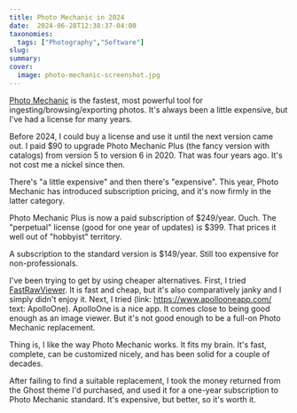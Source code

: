 ```yaml
---
title: Photo Mechanic in 2024
date:  2024-06-28T12:38:37-04:00
taxonomies:
  tags: ["Photography","Software"]
slug: 
summary:
cover:
  image: photo-mechanic-screenshot.jpg
---
```




[Photo Mechanic](https://home.camerabits.com/tour-photo-mechanic/) is the fastest, most powerful tool for ingesting/browsing/exporting photos. It's always been a little expensive, but I've had a license for many years.

Before 2024, I could buy a license and use it until the next version came out. I paid $90 to upgrade Photo Mechanic Plus (the fancy version with catalogs) from version 5 to version 6 in 2020. That was four years ago. It's not cost me a nickel since then.

There's "a little expensive" and then there's "expensive". This year, Photo Mechanic has introduced subscription pricing, and it's now firmly in the latter category.

Photo Mechanic Plus is now a paid subscription of $249/year. Ouch. The "perpetual" license (good for one year of updates) is $399. That prices it well out of "hobbyist" territory.

A subscription to the standard version is $149/year. Still too expensive for non-professionals. 

I've been trying to get by using cheaper alternatives. First, I tried [FastRawViewer](https://www.fastrawviewer.com/). It is fast and cheap, but it's also comparatively janky and I simply didn't enjoy it. Next, I tried (link: https://www.apollooneapp.com/ text: ApolloOne). ApolloOne is a nice app. It comes close to being good enough as an image viewer. But it's not good enough to be a full-on Photo Mechanic replacement. 

Thing is, I like the way Photo Mechanic works. It fits my brain. It's fast, complete, can be customized nicely, and has been solid for a couple of decades.

After failing to find a suitable replacement, I took the money returned from the Ghost theme I'd purchased, and used it for a one-year subscription to Photo Mechanic standard. It's expensive, but better, so it's worth it.

